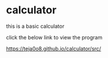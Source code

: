 # calculator

this is a basic calculator

click the below link to view the program


<a href="https://teja0o8.github.io/calculator/src/" target="_blank" >https://teja0o8.github.io/calculator/src/</a>


